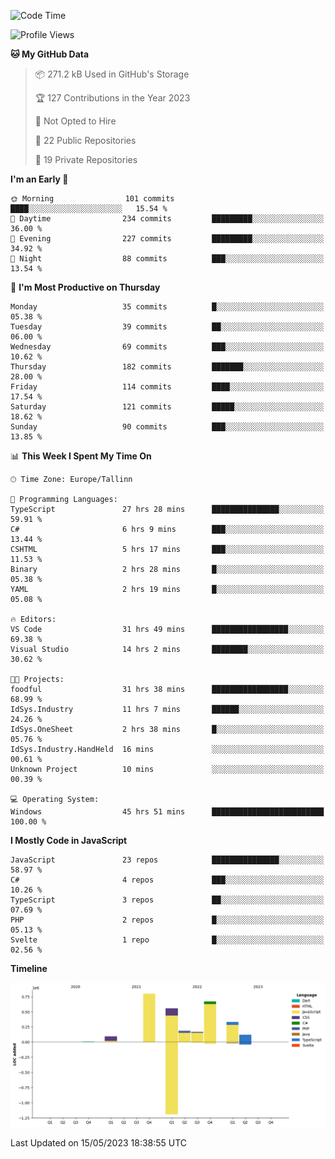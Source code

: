 <!--START_SECTION:waka-->
![Code Time](http://img.shields.io/badge/Code%20Time-79%20hrs%2022%20mins-blue)

![Profile Views](http://img.shields.io/badge/Profile%20Views-98-blue)

**🐱 My GitHub Data** 

> 📦 271.2 kB Used in GitHub's Storage 
 > 
> 🏆 127 Contributions in the Year 2023
 > 
> 🚫 Not Opted to Hire
 > 
> 📜 22 Public Repositories 
 > 
> 🔑 19 Private Repositories 
 > 
**I'm an Early 🐤** 

```text
🌞 Morning                101 commits         ████░░░░░░░░░░░░░░░░░░░░░   15.54 % 
🌆 Daytime                234 commits         █████████░░░░░░░░░░░░░░░░   36.00 % 
🌃 Evening                227 commits         █████████░░░░░░░░░░░░░░░░   34.92 % 
🌙 Night                  88 commits          ███░░░░░░░░░░░░░░░░░░░░░░   13.54 % 
```
📅 **I'm Most Productive on Thursday** 

```text
Monday                   35 commits          █░░░░░░░░░░░░░░░░░░░░░░░░   05.38 % 
Tuesday                  39 commits          ██░░░░░░░░░░░░░░░░░░░░░░░   06.00 % 
Wednesday                69 commits          ███░░░░░░░░░░░░░░░░░░░░░░   10.62 % 
Thursday                 182 commits         ███████░░░░░░░░░░░░░░░░░░   28.00 % 
Friday                   114 commits         ████░░░░░░░░░░░░░░░░░░░░░   17.54 % 
Saturday                 121 commits         █████░░░░░░░░░░░░░░░░░░░░   18.62 % 
Sunday                   90 commits          ███░░░░░░░░░░░░░░░░░░░░░░   13.85 % 
```


📊 **This Week I Spent My Time On** 

```text
🕑︎ Time Zone: Europe/Tallinn

💬 Programming Languages: 
TypeScript               27 hrs 28 mins      ███████████████░░░░░░░░░░   59.91 % 
C#                       6 hrs 9 mins        ███░░░░░░░░░░░░░░░░░░░░░░   13.44 % 
CSHTML                   5 hrs 17 mins       ███░░░░░░░░░░░░░░░░░░░░░░   11.53 % 
Binary                   2 hrs 28 mins       █░░░░░░░░░░░░░░░░░░░░░░░░   05.38 % 
YAML                     2 hrs 19 mins       █░░░░░░░░░░░░░░░░░░░░░░░░   05.08 % 

🔥 Editors: 
VS Code                  31 hrs 49 mins      █████████████████░░░░░░░░   69.38 % 
Visual Studio            14 hrs 2 mins       ████████░░░░░░░░░░░░░░░░░   30.62 % 

🐱‍💻 Projects: 
foodful                  31 hrs 38 mins      █████████████████░░░░░░░░   68.99 % 
IdSys.Industry           11 hrs 7 mins       ██████░░░░░░░░░░░░░░░░░░░   24.26 % 
IdSys.OneSheet           2 hrs 38 mins       █░░░░░░░░░░░░░░░░░░░░░░░░   05.76 % 
IdSys.Industry.HandHeld  16 mins             ░░░░░░░░░░░░░░░░░░░░░░░░░   00.61 % 
Unknown Project          10 mins             ░░░░░░░░░░░░░░░░░░░░░░░░░   00.39 % 

💻 Operating System: 
Windows                  45 hrs 51 mins      █████████████████████████   100.00 % 
```

**I Mostly Code in JavaScript** 

```text
JavaScript               23 repos            ███████████████░░░░░░░░░░   58.97 % 
C#                       4 repos             ███░░░░░░░░░░░░░░░░░░░░░░   10.26 % 
TypeScript               3 repos             ██░░░░░░░░░░░░░░░░░░░░░░░   07.69 % 
PHP                      2 repos             █░░░░░░░░░░░░░░░░░░░░░░░░   05.13 % 
Svelte                   1 repo              █░░░░░░░░░░░░░░░░░░░░░░░░   02.56 % 
```



**Timeline**

![Lines of Code chart](https://raw.githubusercontent.com/Piilu/Piilu/main/assets/bar_graph.png)


 Last Updated on 15/05/2023 18:38:55 UTC
<!--END_SECTION:waka-->